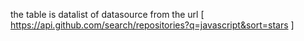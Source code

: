 the table is datalist of datasource from the url [ https://api.github.com/search/repositories?q=javascript&sort=stars ]